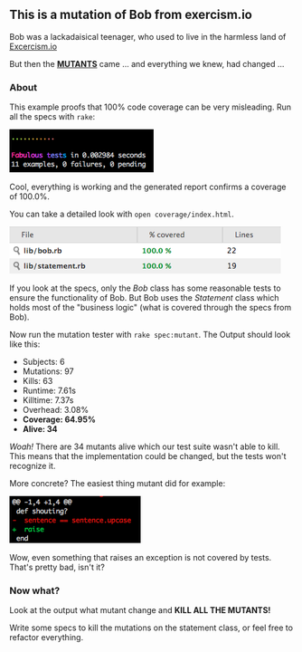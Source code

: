 ## This is a mutation of Bob from exercism.io

Bob was a lackadaisical teenager, who used to live in the harmless land of [Excercism.io](https://github.com/kytrinyx/exercism.io)

But then the [**MUTANTS**](https://github.com/mbj/mutant) came ... and everything we knew, had changed ...


### About

This example proofs that 100% code coverage can be very misleading. Run all the specs with ```rake```:

![fabulous](/img/fabulous.png)

Cool, everything is working and the generated report confirms a coverage of 100.0%.

You can take a detailed look with ```open coverage/index.html```.

![coverage](/img/coverage.png)

If you look at the specs, only the _Bob_ class has some reasonable tests to ensure the functionality of Bob. But Bob uses the _Statement_ class which holds most of the "business logic" (what is covered through the specs from Bob).

Now run the mutation tester with ```rake spec:mutant```.
The Output should look like this:

- Subjects:  6
- Mutations: 97
- Kills:     63
- Runtime:   7.61s
- Killtime:  7.37s
- Overhead:  3.08%
- **Coverage:  64.95%**
- **Alive:     34**

_Woah!_ There are 34 mutants alive which our test suite wasn't able to kill.
This means that the implementation could be changed, but the tests won't recognize it.

More concrete? The easiest thing mutant did for example:

![mutation](/img/mutation.png)

Wow, even something that raises an exception is not covered by tests. That's pretty bad, isn't it?

### Now what?

Look at the output what mutant change and **KILL ALL THE MUTANTS!**

Write some specs to kill the mutations on the statement class, or feel free to refactor everything.


